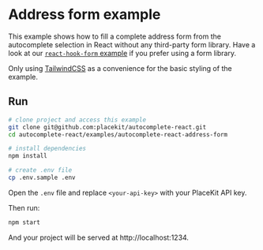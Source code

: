 # Address form example

This example shows how to fill a complete address form from the autocomplete selection in React without any third-party form library.
Have a look at our [`react-hook-form` example](../react-hook-form/) if you prefer using a form library.

Only using [TailwindCSS](https://tailwindcss.com) as a convenience for the basic styling of the example.

## Run

```sh
# clone project and access this example
git clone git@github.com:placekit/autocomplete-react.git
cd autocomplete-react/examples/autocomplete-react-address-form

# install dependencies
npm install

# create .env file
cp .env.sample .env
```

Open the `.env` file and replace `<your-api-key>` with your PlaceKit API key.

Then run:

```sh
npm start
```

And your project will be served at http://localhost:1234.